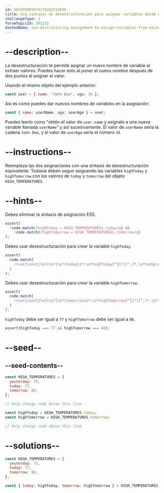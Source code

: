```yaml
---
id: 587d7b89367417b2b2512b49
title: Usa sintaxis de desestructuración para asignar variables desde objetos
challengeType: 1
forumTopicId: 301215
dashedName: use-destructuring-assignment-to-assign-variables-from-objects
---
```


# --description--

La desestructuración te permite asignar un nuevo nombre de variable al extraer valores. Puedes hacer esto al poner el nuevo nombre después de dos puntos al asignar el valor.

Usando el mismo objeto del ejemplo anterior:

```js
const user = { name: "John Doe", age: 34 };
```

Así es como puedes dar nuevos nombres de variables en la asignación:

```js
const { name: userName, age: userAge } = user;
```

Puedes leerlo como "obtén el valor de `user.name` y asígnalo a una nueva variable llamada `userName`" y así sucesivamente. El valor de `userName` sería la cadena `John Doe`, y el valor de `userAge` sería el número `34`.

# --instructions--

Reemplaza las dos asignaciones con una sintaxis de desestructuración equivalente. Todavía deben seguir asignando las variables `highToday` y `highTomorrow` con los valores de `today` y `tomorrow` del objeto `HIGH_TEMPERATURES`.

# --hints--

Debes eliminar la sintaxis de asignación ES5.

```js
assert(
  !code.match(/highToday = HIGH_TEMPERATURES\.today/g) &&
    !code.match(/highTomorrow = HIGH_TEMPERATURES\.tomorrow/g)
);
```

Debes usar desestructuración para crear la variable `highToday`.

```js
assert(
  code.match(
    /(var|const|let)\s*{\s*(today\s*:\s*highToday[^}]*|[^,]*,\s*today\s*:\s*highToday\s*)}\s*=\s*HIGH_TEMPERATURES(;|\s+|\/\/)/g
  )
);
```

Debes usar desestructuración para crear la variable `highTomorrow`.

```js
assert(
  code.match(
    /(var|const|let)\s*{\s*(tomorrow\s*:\s*highTomorrow[^}]*|[^,]*,\s*tomorrow\s*:\s*highTomorrow\s*)}\s*=\s*HIGH_TEMPERATURES(;|\s+|\/\/)/g
  )
);
```

`highToday` debe ser igual a `77` y `highTomorrow` debe ser igual a `80`.

```js
assert(highToday === 77 && highTomorrow === 80);
```

# --seed--

## --seed-contents--

```js
const HIGH_TEMPERATURES = {
  yesterday: 75,
  today: 77,
  tomorrow: 80,
};

// Only change code below this line

const highToday = HIGH_TEMPERATURES.today;
const highTomorrow = HIGH_TEMPERATURES.tomorrow;

// Only change code above this line
```

# --solutions--

```js
const HIGH_TEMPERATURES = {
  yesterday: 75,
  today: 77,
  tomorrow: 80,
};

const { today: highToday, tomorrow: highTomorrow } = HIGH_TEMPERATURES;
```
